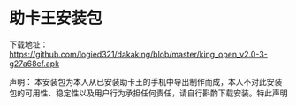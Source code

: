 # 助卡王安装包


下载地址：
https://github.com/logied321/dakaking/blob/master/king_open_v2.0-3-g27a68ef.apk

声明：
本安装包为本人从已安装助卡王的手机中导出制作而成，本人不对此安装包的可用性、稳定性以及用户行为承担任何责任，请自行斟酌下载安装。特此声明
